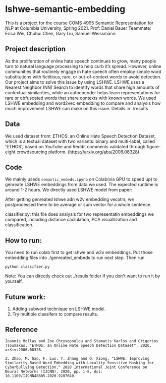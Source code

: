 # lshwe-semantic-embedding
This is a project for the course COMS 4995 Semantic Representation for NLP at Columbia University, Spring 2021. 
Prof: Daniel Bauer
Teammate: Erica Wei, Chuhui Chen, Gary Liu, Samuel Weissmann. 


## Project description 
As the proliferation of online hate speech continues to grow, many people turn to natural language processing to help curb it’s spread. However, online communities that routinely engage in hate speech often employ simple word substitutions with fictitious, rare, or out-of-context words to avoid detection. Our project aims to solve this issue by using LSHWE. LSHWE uses a Nearest Neighbor (NN) Search to identify words that share high amounts of contextual similarities, while an autoencoder helps learn representations for rare or obfuscated words that share contexts with known words. We used LSHWE embedding and word2vec embedding to compare and analysis how much improvement LSHWE can make on this issue. Details in ./results 

## Data 

We used dataset from: ETHOS: an Online Hate Speech Detection Dataset, which is a textual dataset with two variants: binary and multi-label, called 'ETHOS', based on YouTube and Reddit comments validated through figure-eight crowdsourcing platform. (https://arxiv.org/abs/2006.08328)


## Code 
We mainly useds ```semantic_embeds.ipynb``` on Colab(via GPU to speed up) to genreate LSHWE embeddings from data we used. The expected runtime is around 1-2 hours. We directly used LSHWE model from paper: 

After getting genreated lshwe adn w2v embedding vecotrs, we postprocessed them to be average or sum vector for a whole sentence. 

classifier.py: this file does analysis for two representatin embeddings we compared, including distance caclulation, PCA visuallization and classification. 

## How to run: 
You need to run colab first to get lshwe and w2v embeddings. Put those embedding files into ./genreated_embeds to run next step. 
Then run 
```
python classifier.py
```

Note: You can directly check out ./resuls folder if you don't want to run it by yourself. 


## Future work: 
1. Adding subword technique on LSHWE model.
2. Try multiple classifers to compare results. 


## Reference 
```
Ioannis Mollas and Zoe Chrysopoulou and Stamatis Karlos and Grigorios Tsoumakas, "ETHOS: an Online Hate Speech Detection Dataset", 2020, arXiv:2006.08328. 

Z. Zhao, M. Gao, F. Luo, Y. Zhang and Q. Xiong, "LSHWE: Improving Similarity-Based Word Embedding with Locality Sensitive Hashing for Cyberbullying Detection," 2020 International Joint Conference on Neural Networks (IJCNN), 2020, pp. 1-8, doi: 10.1109/IJCNN48605.2020.9207640.
```
